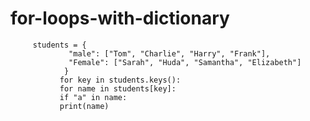 # for-loops-with-dictionary
         students = {     
                 "male": ["Tom", "Charlie", "Harry", "Frank"],     
                 "Female": ["Sarah", "Huda", "Samantha", "Elizabeth"]     
                } 
               for key in students.keys():     
               for name in students[key]:         
               if "a" in name:             
               print(name)
